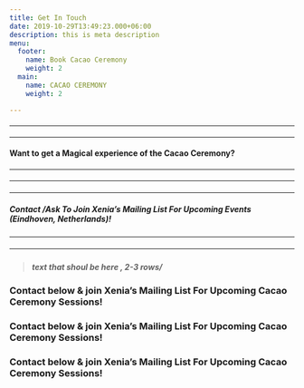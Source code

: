 ```yaml
---
title: Get In Touch
date: 2019-10-29T13:49:23.000+06:00
description: this is meta description
menu:
  footer:
    name: Book Cacao Ceremony
    weight: 2
  main:
    name: CACAO CEREMONY
    weight: 2

---
```

#### <hr>

<hr>

#### Want to get a Magical experience of the Cacao Ceremony?

#### <hr>

#### <hr>

#### <hr>

##### Contact /Ask To Join Xenia’s Mailing List For Upcoming Events (Eindhoven, Netherlands)!

#### <hr>

#### <hr>

##### 

> ##### text that shoul be here , 2-3 rows/

### Contact below & join Xenia’s Mailing List For Upcoming Cacao Ceremony Sessions!

### Contact below & join Xenia’s Mailing List For Upcoming Cacao Ceremony Sessions!

### Contact below & join Xenia’s Mailing List For Upcoming Cacao Ceremony Sessions!